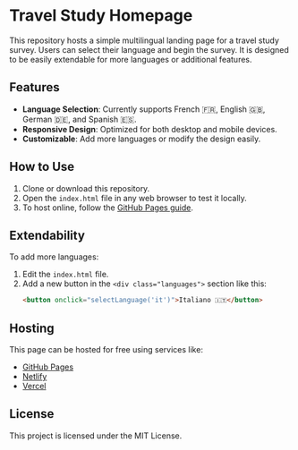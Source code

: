 
# Travel Study Homepage

This repository hosts a simple multilingual landing page for a travel study survey. Users can select their language and begin the survey. It is designed to be easily extendable for more languages or additional features.

## Features

- **Language Selection**: Currently supports French 🇫🇷, English 🇬🇧, German 🇩🇪, and Spanish 🇪🇸.
- **Responsive Design**: Optimized for both desktop and mobile devices.
- **Customizable**: Add more languages or modify the design easily.

## How to Use

1. Clone or download this repository.
2. Open the `index.html` file in any web browser to test it locally.
3. To host online, follow the [GitHub Pages guide](https://docs.github.com/en/pages).

## Extendability

To add more languages:
1. Edit the `index.html` file.
2. Add a new button in the `<div class="languages">` section like this:
   ```html
   <button onclick="selectLanguage('it')">Italiano 🇮🇹</button>
   ```

## Hosting

This page can be hosted for free using services like:
- [GitHub Pages](https://pages.github.com/)
- [Netlify](https://www.netlify.com/)
- [Vercel](https://vercel.com/)

## License

This project is licensed under the MIT License.
